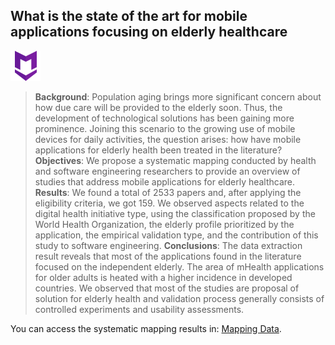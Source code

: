 ## What is the state of the art for mobile applications focusing on elderly healthcare

![alt text](https://github.com/adam-p/markdown-here/raw/master/src/common/images/icon48.png "Graphical Abstract")

> **Background**: Population aging brings more significant concern about how due care will be provided to the elderly soon. Thus, the development of technological solutions has been gaining more prominence. Joining this scenario to the growing use of mobile devices for daily activities, the question arises: how have mobile applications for elderly health been treated in the literature?
> **Objectives**: We propose a systematic mapping conducted by health and software engineering researchers to provide an overview of studies that address mobile applications for elderly healthcare.
> **Results**: We found a total of 2533 papers and, after applying the eligibility criteria, we got 159. We observed aspects related to the digital health initiative type, using the classification proposed by the World Health Organization, the elderly profile prioritized by the application, the empirical validation type, and the contribution of this study to software engineering.
> **Conclusions**: The data extraction result reveals that most of the applications found in the literature focused on the independent elderly. The area of mHealth applications for older adults is heated with a higher incidence in developed countries. We observed that most of the studies are proposal of solution for elderly health and validation process generally consists of controlled experiments and usability assessments.

You can access the systematic mapping results in: [Mapping Data](https://docs.google.com/spreadsheets/d/1F_X8VWKLKvmD-Xx9cucxslWUANtbwzUaZrBf2E59yic/edit?usp=sharing").
